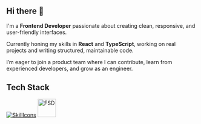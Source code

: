 ## Hi there 👋

I'm a **Frontend Developer** passionate about creating clean, responsive, and user-friendly interfaces. <br />

Currently honing my skills in **React** and **TypeScript**, working on real projects and writing structured, maintainable code. <br />

I’m eager to join a product team where I can contribute, learn from experienced developers, and grow as an engineer.

## Tech Stack

[![SkillIcons](https://skillicons.dev/icons?i=html,css,scss,js,ts,react,tailwind,vite)](https://skillicons.dev)
<img src="./fsd.svg" width="48" alt="FSD" />
